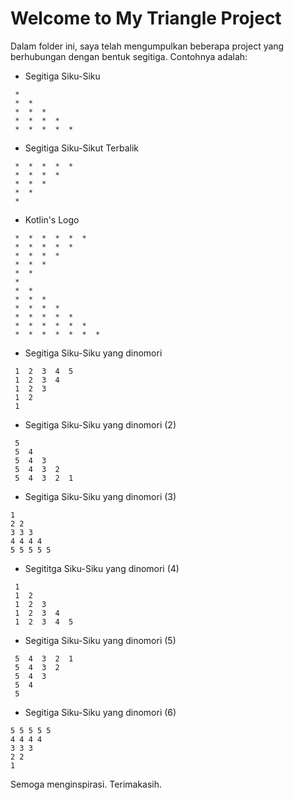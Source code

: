 # Welcome to My Triangle Project

Dalam folder ini, saya telah mengumpulkan beberapa project yang berhubungan dengan bentuk segitiga.
Contohnya adalah:
- Segitiga Siku-Siku
```
 *
 *  *
 *  *  *
 *  *  *  *
 *  *  *  *  *
```
- Segitiga Siku-Sikut Terbalik
```
 *  *  *  *  *
 *  *  *  *
 *  *  *
 *  *
 *
```
- Kotlin's Logo
``` *  *  *  *  *  *  * 
 *  *  *  *  *  *
 *  *  *  *  *
 *  *  *  *
 *  *  *
 *  *
 *
 *  *
 *  *  *
 *  *  *  *
 *  *  *  *  *
 *  *  *  *  *  *
 *  *  *  *  *  *  *
```
- Segitiga Siku-Siku yang dinomori
```
 1  2  3  4  5
 1  2  3  4
 1  2  3
 1  2
 1
```
- Segitiga Siku-Siku yang dinomori (2)
```
 5
 5  4
 5  4  3
 5  4  3  2
 5  4  3  2  1
```
- Segitiga Siku-Siku yang dinomori (3)
```
1
2 2
3 3 3
4 4 4 4
5 5 5 5 5
```
- Segititga Siku-Siku yang dinomori (4)
```
 1
 1  2
 1  2  3
 1  2  3  4
 1  2  3  4  5
```
- Segitiga Siku-Siku yang dinomori (5)
```
 5  4  3  2  1
 5  4  3  2
 5  4  3
 5  4
 5
```
- Segitiga Siku-Siku yang dinomori (6)
```
5 5 5 5 5
4 4 4 4
3 3 3
2 2
1
```

Semoga menginspirasi.
Terimakasih.